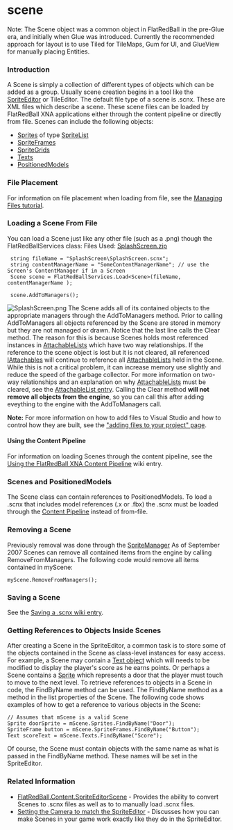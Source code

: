# scene

Note: The Scene object was a common object in FlatRedBall in the pre-Glue era, and initially when Glue was introduced. Currently the recommended approach for layout is to use Tiled for TileMaps, Gum for UI, and GlueView for manually placing Entities.

### Introduction

A Scene is simply a collection of different types of objects which can be added as a group. Usually scene creation begins in a tool like the [SpriteEditor](../../../../frb/docs/index.php) or TileEditor. The default file type of a scene is .scnx. These are XML files which describe a scene. These scene files can be loaded by FlatRedBall XNA applications either through the content pipeline or directly from file. Scenes can include the following objects:

* [Sprites](../../../../frb/docs/index.php) of type [SpriteList](../../../../frb/docs/index.php)
* [SpriteFrames](../../../../frb/docs/index.php)
* [SpriteGrids](../../../../frb/docs/index.php)
* [Texts](../../../../frb/docs/index.php)
* [PositionedModels](../../../../frb/docs/index.php)

### File Placement

For information on file placement when loading from file, see the [Managing Files tutorial](../../../../frb/docs/index.php).

### Loading a Scene From File

You can load a Scene just like any other file (such as a .png) though the FlatRedBallServices class: Files Used: [SplashScreen.zip](../../../../frb/docs/images/2/2e/SplashScreen.zip)

```
 string fileName = "SplashScreen\SplashScreen.scnx";
 string contentManagerName = "SomeContentManagerName"; // use the Screen's ContentManager if in a Screen
 Scene scene = FlatRedBallServices.Load<Scene>(fileName, contentManagerName );

 scene.AddToManagers();
```

![SplashScreen.png](../../../../media/migrated_media-SplashScreen.png) The Scene adds all of its contained objects to the appropriate managers through the AddToManagers method. Prior to calling AddToManagers all objects referenced by the Scene are stored in memory but they are not managed or drawn. Notice that the last line calls the Clear method. The reason for this is because Scenes holds most referenced instances in [AttachableLists](../../../../frb/docs/index.php) which have two way relationships. If the reference to the scene object is lost but it is not cleared, all referenced [IAttachables](../../../../frb/docs/index.php) will continue to reference all [AttachableLists](../../../../frb/docs/index.php) held in the Scene. While this is not a critical problem, it can increase memory use slightly and reduce the speed of the garbage collector. For more information on two-way relationships and an explanation on why [AttachableLists](../../../../frb/docs/index.php) must be cleared, see the [AttachableList entry](../../../../frb/docs/index.php). Calling the Clear method **will not remove all objects from the engine**, so you can call this after adding eveything to the engine with the AddToManagers call.

**Note:** For more information on how to add files to Visual Studio and how to control how they are built, see the ["adding files to your project" page](../../../../frb/docs/index.php).

#### Using the Content Pipeline

For information on loading Scenes through the content pipeline, see the [Using the FlatRedBall XNA Content Pipeline](../../../../frb/docs/index.php) wiki entry.

### Scenes and PositionedModels

The Scene class can contain references to PositionedModels. To load a .scnx that includes model references (.x or .fbx) the .scnx must be loaded through the [Content Pipeline](../../../../frb/docs/index.php) instead of from-file.

### Removing a Scene

Previously removal was done through the [SpriteManager](../../../../frb/docs/index.php) As of September 2007 Scenes can remove all contained items from the engine by calling RemoveFromManagers. The following code would remove all items contained in myScene:

```
myScene.RemoveFromManagers();
```

### Saving a Scene

See the [Saving a .scnx wiki entry](../../../../frb/docs/index.php#Saving_a_.scnx).

### Getting References to Objects Inside Scenes

After creating a Scene in the SpriteEditor, a common task is to store some of the objects contained in the Scene as class-level instances for easy access. For example, a Scene may contain a [Text object](../../../../frb/docs/index.php) which will needs to be modified to display the player's score as he earns points. Or perhaps a Scene contains a [Sprite](../../../../frb/docs/index.php) which represents a door that the player must touch to move to the next level. To retrieve references to objects in a Scene in code, the FindByName method can be used. The FindByName method as a method in the list properties of the Scene. The following code shows examples of how to get a reference to various objects in the Scene:

```
// Assumes that mScene is a valid Scene
Sprite doorSprite = mScene.Sprites.FindByName("Door");
SpriteFrame button = mScene.SpriteFrames.FindByName("Button");
Text scoreText = mScene.Texts.FindByName("Score");
```

Of course, the Scene must contain objects with the same name as what is passed in the FindByName method. These names will be set in the SpriteEditor.

### Related Information

* [FlatRedBall.Content.SpriteEditorScene](../../../../frb/docs/index.php) - Provides the ability to convert Scenes to .scnx files as well as to to manually load .scnx files.
* [Setting the Camera to match the SpriteEditor](../../../../frb/docs/index.php) - Discusses how you can make Scenes in your game work exactly like they do in the SpriteEditor.

&#x20;
